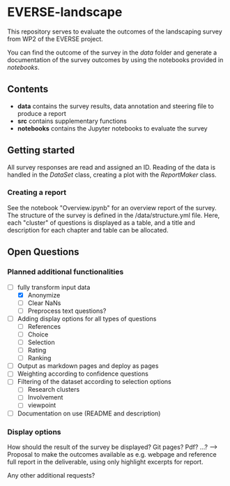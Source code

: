 # EVERSE-landscape

This repository serves to evaluate the outcomes of the landscaping survey from WP2 of the EVERSE project.

You can find the outcome of the survey in the *data* folder and generate a documentation of the survey outcomes by using the notebooks provided in *notebooks*.

## Contents
* **data** contains the survey results, data annotation and steering file to produce a report
* **src** contains supplementary functions
* **notebooks** contains the Jupyter notebooks to evaluate the survey

## Getting started

All survey responses are read and assigned an ID. Reading of the data is handled in the *DataSet* class, creating a plot with the *ReportMaker* class.

### Creating a report

See the notebook "Overview.ipynb" for an overview report of the survey. The structure of the survey is defined in the /data/structure.yml file. Here, each "cluster" of questions is displayed as a table, and a title and description for each chapter and table can be allocated.

## Open Questions

### Planned additional functionalities

- [ ] fully transform input data
    - [x] Anonymize
    - [ ] Clear NaNs
    - [ ] Preprocess text questions?
- [ ] Adding display options for all types of questions
    - [ ] References
    - [ ] Choice
    - [ ] Selection
    - [ ] Rating
    - [ ] Ranking
- [ ] Output as markdown pages and deploy as pages
- [ ] Weighting according to confidence questions
- [ ] Filtering of the dataset according to selection options
    - [ ] Research clusters
    - [ ] Involvement
    - [ ] viewpoint
- [ ] Documentation on use (README and description)

### Display options

How should the result of the survey be displayed? Git pages? Pdf? ...?
--> Proposal to make the outcomes available as e.g. webpage and reference full report in the deliverable, using only highlight excerpts for report.

Any other additional requests?